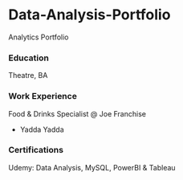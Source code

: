 # Data-Analysis-Portfolio
Analytics Portfolio

### Education
Theatre, BA

### Work Experience
Food & Drinks Specialist @ Joe Franchise
  - Yadda Yadda

### Certifications
Udemy: Data Analysis, MySQL, PowerBI & Tableau
